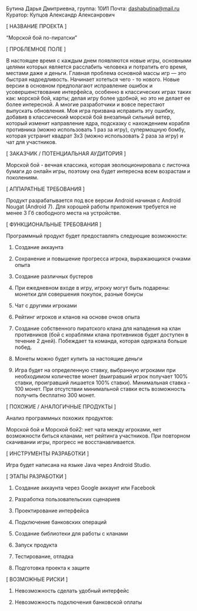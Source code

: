 Бутина Дарья Дмитриевна, группа: 10И1
Почта: dashabutina@mail.ru
Куратор: Купцов Александр Алексанрович


[ НАЗВАНИЕ ПРОЕКТА ] 

“Морской бой по-пиратски” 

[ ПРОБЛЕМНОЕ ПОЛЕ ] 

В настоящее время с каждым днем появляются новые игры, основными целями которых является расслабить человека и потратить его время, 
местами даже и деньги. Главная проблема основной массы игр — это быстрая надоедливость. Начинает хотеться чего - то нового. Новые версии 
в основном предполагают исправление ошибок и усовершенствование интерфейса, особенно в классических играх таких как: морской бой, карты; 
делая игру более удобной, но это не делает ее более интересной. А многие разработчики и вовсе перестают выпускать обновления. Моя игра 
призвана исправить эту ошибку, добавив в классический морской бой внезапный сильный ветер, который изменит направление ядра, подсказку с 
нахождением корабля противника (можно использовать 1 раз за игру), супермощную бомбу, которая устранит квадрат 3х3 (можно использовать 2 
раза за игру) и чат для участников. 

[ ЗАКАЗЧИК / ПОТЕНЦИАЛЬНАЯ АУДИТОРИЯ ] 

Морской бой - вечная классика, которая эволюционировала с листочка бумаги до онлайн игры, поэтому она будет интересна всем возрастам и 
поколениям. 

[ АППАРАТНЫЕ ТРЕБОВАНИЯ ] 

Продукт разрабатывается под все версии Android начиная с Android Nougat (Android 7). Для хорошей работы приложения требуется не менее 3 
Гб свободного места на устройстве. 

[ ФУНКЦИОНАЛЬНЫЕ ТРЕБОВАНИЯ ] 

Программный продукт будет предоставлять следующие возможности: 

1) Создание аккаунта 

2) Сохранение и повышение прогресса игрока, выражающихся очками опыта 

3) Создание различных бустеров 

3) При ежедневном входе в игру, игроку могут быть подарены: монетки для совершения покупок, разные бонусы 

4) Чат с другими игроками 

5) Рейтинг игроков и кланов на основе очков опыта 

5) Создание собственного пиратского клана для нападения на клан противников (бой с кораблями клана противников будет доступен в течение 2 дней). Побеждает та команда, которая одержала больше побед. 

6) Монеты можно будет купить за настоящие деньги 

7) Игра будет на определенную ставку, выбранную игроками при необходимом количестве монет (выигравший игрок получает 100% ставки, проигравший лишается 100% ставки). Минимальная ставка - 100 монет. При отсутствии минимальной ставки есть возможность получить бесплатно 300 монет. 

 

[ ПОХОЖИЕ / АНАЛОГИЧНЫЕ ПРОДУКТЫ ] 

Анализ программных похожих продуктов: 

Морской бой и Морской бой2: нет чата между игроками, нет возможности биться кланами, нет рейтинга участников. При повторном скачивании 
игры, прогресс не восстанавливается. 

[ ИНСТРУМЕНТЫ РАЗРАБОТКИ ] 

Игра будет написана на языке Java через Android Studio. 

[ ЭТАПЫ РАЗРАБОТКИ ] 

1) Создание аккаунта через Google аккаунт или Facebook 

2) Разработка пользовательских сценариев 

3) Проектирование интерфейса

4) Подключение банковских операций

5) Создание библиотеки для работы с кланами 

6) Запуск продукта 

7) Тестирование, отладка 

8) Подготовка проекта к защите 

[ ВОЗМОЖНЫЕ РИСКИ ] 

1) Невозможность сделать удобный интерфейс 

2) Невозможность подключения банковской оплаты 

